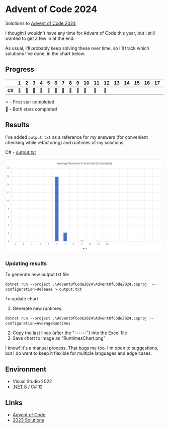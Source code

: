 # Advent of Code 2024
Solutions to [Advent of Code 2024](https://adventofcode.com/2024)

I thought I wouldn't have any time for Advent of Code this year, but I still wanted to get a few in at the end.

As usual, I'll probably keep solving these over time, so I'll track which solutions I've done, in the chart below.

## Progress

|      |1|2|3|4|5|6|7|8|9|10|11|12|13|14|15|16|17|18|19|20|21|22|23|24|25|
|------|-|-|-|-|-|-|-|-|-|--|--|--|--|--|--|--|--|--|--|--|--|--|--|--|--|
|**C#**|🌟|🌟|🌟|🌟|🌟|🌟|🌟|🌟|🌟|🌟|🌟|🌟|  |  |  |  |  |  |  |  |  |  |  |  |  |

⭐ - First star completed\
🌟 - Both stars completed

## Results
I've added `output.txt` as a reference for my answers (for convenient checking while refactoring) and runtimes of my solutions.

C# - [output.txt](csharp/output.txt)

![Average runtimes](RuntimesChart.png)

### Updating results
To generate new output txt file
```
dotnet run --project .\AdventOfCode2024\AdventOfCode2024.csproj  --configuration=Release > output.txt
```

To update chart
1. Generate new runtimes:
```
dotnet run --project .\AdventOfCode2024\AdventOfCode2024.csproj --configuration=AverageRuntimes
```
2. Copy the last lines (after the "------") into the Excel file
3. Save chart to image as "RuntimesChart.png"

I know! It's a manual process. That bugs me too. I'm open to suggestions, but I do want to keep it flexible for multiple languages and edge cases.

## Environment
* Visual Studio 2022
* [.NET 8](https://dotnet.microsoft.com/download/dotnet/8.0) / C# 12

## Links
* [Advent of Code](https://adventofcode.com)
* [2023 Solutions](../2023/)